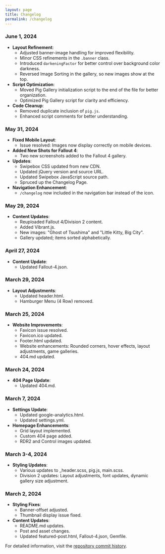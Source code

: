 ```yaml
---
layout: page
title: Changelog
permalink: /changelog
---
```

### June 1, 2024
- **Layout Refinement**:
  - Adjusted banner-image handling for improved flexibility.
  - Minor CSS refinements in the `.banner` class.
  - Introduced `darkeningFactor` for better control over background color darkness.
  - Reversed Image Sorting in the gallery, so new images show at the top.
- **Script Optimization**:
  - Moved Pig Gallery initialization script to the end of the file for better organization.
  - Optimized Pig Gallery script for clarity and efficiency.
- **Code Cleanup**:
  - Removed duplicate inclusion of `pig.js`.
  - Enhanced script comments for better understanding.

### May 31, 2024
- **Fixed Mobile Layout**:
  - Issue resolved: Images now display correctly on mobile devices.
- **Added New Shots for Fallout 4**:
  - Two new screenshots added to the Fallout 4 gallery.
- **Updates**:
  - Swipebox CSS updated from new CDN.
  - Updated jQuery version and source URL.
  - Updated Swipebox JavaScript source path.
  - Spruced up the Changelog Page.
- **Navigation Enhancement**:
  - `/changelog` now included in the navigation bar instead of the icon.

### May 29, 2024
- **Content Updates**:
  - Reuploaded Fallout 4/Division 2 content.
  - Added Vibrant.js.
  - New images: "Ghost of Tsushima" and "Little Kitty, Big City".
  - Gallery updated; items sorted alphabetically.

### April 27, 2024
- **Content Update**:
  - Updated Fallout-4.json.

### March 29, 2024
- **Layout Adjustments**:
  - Updated header.html.
  - Hamburger Menu (4 Row) removed.

### March 25, 2024
- **Website Improvements**:
  - Favicon issue resolved.
  - Favicon.ico updated.
  - Footer.html updated.
  - Website enhancements: Rounded corners, hover effects, layout adjustments, game galleries.
  - 404.md updated.

### March 24, 2024
- **404 Page Update**:
  - Updated 404.md.

### March 7, 2024
- **Settings Update**:
  - Updated google-analytics.html.
  - Updated settings.yml.
- **Homepage Enhancements**:
  - Grid layout implemented.
  - Custom 404 page added.
  - RDR2 and Control images updated.

### March 3-4, 2024
- **Styling Updates**:
  - Various updates to _header.scss, pig.js, main.scss.
  - Division 2 updates: Layout adjustments, font updates, dynamic gallery size adjustment.

### March 2, 2024
- **Styling Fixes**:
  - Banner-offset adjusted.
  - Thumbnail display issue fixed.
- **Content Updates**:
  - README.md updates.
  - Post and asset changes.
  - Updated featured-post.html, Fallout-4.json, Gemfile.

For detailed information, visit the [repository commit history](https://github.com/PatrickJnr/vp/commits/main/).